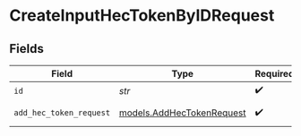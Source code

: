 # CreateInputHecTokenByIDRequest


## Fields

| Field                                                        | Type                                                         | Required                                                     | Description                                                  |
| ------------------------------------------------------------ | ------------------------------------------------------------ | ------------------------------------------------------------ | ------------------------------------------------------------ |
| `id`                                                         | *str*                                                        | :heavy_check_mark:                                           | HEC Source id                                                |
| `add_hec_token_request`                                      | [models.AddHecTokenRequest](../models/addhectokenrequest.md) | :heavy_check_mark:                                           | AddHecTokenRequest object                                    |